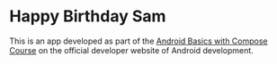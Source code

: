 # Happy Birthday Sam

This is an app developed as part of
the [Android Basics with Compose Course](https://developer.android.com/courses/android-basics-compose/course?gclid=Cj0KCQjw7uSkBhDGARIsAMCZNJvoxO-b_glAYBcQ5F_iJBAXbABlrBpfdd2T-JSU8RWl8KPQIZ9LTCUaAml9EALw_wcB&gclsrc=aw.ds)
on the official developer website of Android development.

